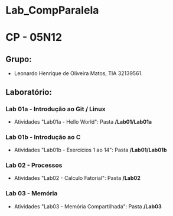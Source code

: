 # Lab_CompParalela

# CP - 05N12

## Grupo:

* Leonardo Henrique de Oliveira Matos, TIA 32139561.

## Laboratório:

### Lab 01a - Introdução ao Git / Linux
* Atividades "Lab01a - Hello World": Pasta **/Lab01/Lab01a**

### Lab 01b - Introdução ao C
* Atividades "Lab01b - Exercícios 1 ao 14": Pasta **/Lab01/Lab01b**

### Lab 02 - Processos
* Atividades "Lab02 - Calculo Fatorial": Pasta **/Lab02**

### Lab 03 - Memória
* Atividades "Lab03 - Memória Compartilhada": Pasta **/Lab03**
